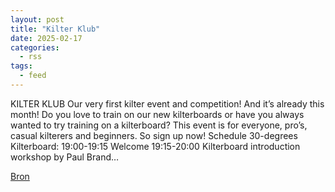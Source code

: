 ```yaml
---
layout: post
title: "Kilter Klub"
date: 2025-02-17
categories: 
  - rss
tags: 
  - feed
---
```


<p>KILTER KLUB Our very first kilter event and competition! And it&rsquo;s already this month! Do you love to train on our new kilterboards or have you always wanted to try training on a kilterboard? This event is for everyone, pro&rsquo;s, casual kilterers and beginners. So sign up now! Schedule 30-degrees Kilterboard: 19:00-19:15 Welcome 19:15-20:00 Kilterboard introduction workshop by Paul Brand&hellip;</p>
<p><a href="https://www.klimkalender.nl/comp/kilter-klub/" rel="noopener noreferrer" target="_blank">Bron</a></p>
